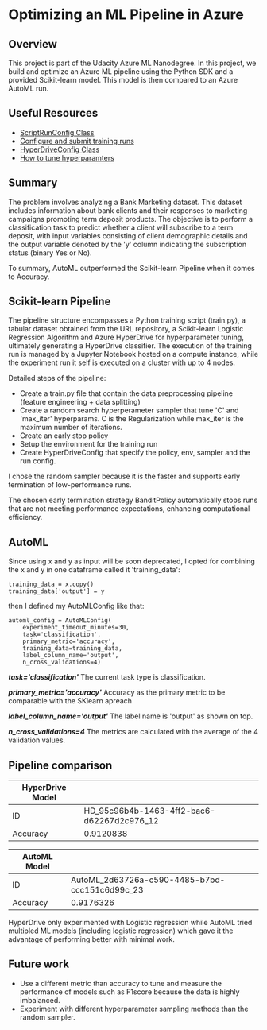 # Optimizing an ML Pipeline in Azure

## Overview
This project is part of the Udacity Azure ML Nanodegree.
In this project, we build and optimize an Azure ML pipeline using the Python SDK and a provided Scikit-learn model.
This model is then compared to an Azure AutoML run.

## Useful Resources
- [ScriptRunConfig Class](https://docs.microsoft.com/en-us/python/api/azureml-core/azureml.core.scriptrunconfig?view=azure-ml-py)
- [Configure and submit training runs](https://docs.microsoft.com/en-us/azure/machine-learning/how-to-set-up-training-targets)
- [HyperDriveConfig Class](https://docs.microsoft.com/en-us/python/api/azureml-train-core/azureml.train.hyperdrive.hyperdriveconfig?view=azure-ml-py)
- [How to tune hyperparamters](https://docs.microsoft.com/en-us/azure/machine-learning/how-to-tune-hyperparameters)


## Summary

The problem involves analyzing a Bank Marketing dataset. This dataset includes information about bank clients and their responses to marketing campaigns promoting term deposit products. The objective is to perform a classification task to predict whether a client will subscribe to a term deposit, with input variables consisting of client demographic details and the output variable denoted by the 'y' column indicating the subscription status (binary Yes or No).

To summary, AutoML outperformed the Scikit-learn Pipeline when it comes to Accuracy. 

## Scikit-learn Pipeline
The pipeline structure encompasses a Python training script (train.py), a tabular dataset obtained from the URL repository, a Scikit-learn Logistic Regression Algorithm and Azure HyperDrive for hyperparameter tuning, ultimately generating a HyperDrive classifier. The execution of the training run is managed by a Jupyter Notebook hosted on a compute instance, while the experiment run it self is executed on a cluster with up to 4 nodes.

Detailed steps of the pipeline:
- Create a train.py file that contain the data preprocessing pipeline (feature engineering + data splitting)
- Create a random search hyperperameter sampler that tune 'C' and 'max_iter' hyperparams. C is the Regularization while max_iter is the maximum number of iterations.
- Create an early stop policy 
-  Setup the environment for the training run
- Create HyperDriveConfig that specify the policy, env, sampler and the run config.



I chose the random sampler because it is the faster and supports early termination of low-performance runs.



The chosen early termination strategy BanditPolicy automatically stops runs that are not meeting performance expectations, enhancing computational efficiency.

## AutoML
Since using x and y as input will be soon deprecated, I opted for combining the x and y in one dataframe called it 'training_data':
```
training_data = x.copy()
training_data['output'] = y
```
then I defined my AutoMLConfig like that:
```
automl_config = AutoMLConfig(
    experiment_timeout_minutes=30,
    task='classification',
    primary_metric='accuracy',
    training_data=training_data,
    label_column_name='output',
    n_cross_validations=4)
```

***task='classification'***
The current task type is classification.

***primary_metric='accuracy'***
Accuracy as the primary metric to be comparable with the SKlearn apreach

***label_column_name='output'***
The label name is 'output' as shown on top.

***n_cross_validations=4***
The metrics are calculated with the average of the 4 validation values.

## Pipeline comparison


| HyperDrive Model|  |
| ----------- | ----------- |
| ID      |    HD_95c96b4b-1463-4ff2-bac6-d62267d2c976_12 |
| Accuracy   | 0.9120838        |

| AutoML Model	|  |
| ----------- | ----------- |
| ID      |    AutoML_2d63726a-c590-4485-b7bd-ccc151c6d99c_23 |
| Accuracy   | 0.9176326        |


HyperDrive only experimented with Logistic regression while AutoML tried multipled ML models (including logistic regression) which gave it the advantage of performing better with minimal work.   

## Future work
- Use a different metric than accuracy to tune and measure the performance of models such as F1score because the data is highly imbalanced.
- Experiment with different hyperparameter sampling methods than the random sampler.

